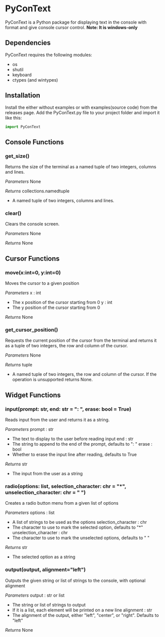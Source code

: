 # PyConText

PyConText is a Python package for displaying text in the console with format and give console cursor control.
**Note: It is windows-only**

## Dependencies

PyConText requires the following modules:
- os
- shutil
- keyboard
- ctypes (and wintypes)

## Installation
Install the either without examples or with examples(source code) from the releases page.
Add the PyConText.py file to your project folder and import it like this:
```python
import PyConText
```

## Console Functions

### get_size()

Returns the size of the terminal as a named tuple of two integers, columns and lines.

*Parameters*
None

*Returns*
collections.namedtuple
- A named tuple of two integers, columns and lines.

### clear()

Clears the console screen.

*Parameters*
None

*Returns*
None

## Cursor Functions

### move(x:int=0, y:int=0)
Moves the cursor to a given position

*Parameters*
x : int
- The x position of the cursor starting from 0
y : int
- The y position of the cursor starting from 0

*Returns*
None

### get_cursor_position()

Requests the current position of the cursor from the terminal and returns it as a tuple of two integers, the row and column of the cursor.

*Parameters*
None

*Returns*
tuple
- A named tuple of two integers, the row and column of the cursor. If the operation is unsupported returns None.

## Widget Functions

### input(prompt: str, end: str = ": ", erase: bool = True)

Reads input from the user and returns it as a string.

*Parameters*
prompt : str
- The text to display to the user before reading input
end : str
- The string to append to the end of the prompt, defaults to ": "
erase : bool
- Whether to erase the input line after reading, defaults to True

*Returns*
str
- The input from the user as a string

### radio(options: list, selection_character: chr = "*", unselection_character: chr = " ")

Creates a radio button menu from a given list of options

*Parameters*
options : list
- A list of strings to be used as the options
selection_character : chr
- The character to use to mark the selected option, defaults to "*"
unselection_character : chr
- The character to use to mark the unselected options, defaults to " "

*Returns*
str
- The selected option as a string

### output(output, alignment="left")
Outputs the given string or list of strings to the console, with optional alignment

*Parameters*
output : str or list
- The string or list of strings to output
- If it is a list, each element will be printed on a new line
alignment : str
- The alignment of the output, either "left", "center", or "right". Defaults to "left"

*Returns*
None


